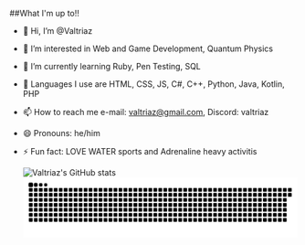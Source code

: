 ##What I'm up to!!

- 👋 Hi, I’m @Valtriaz
- 👀 I’m interested in Web and Game Development, Quantum Physics
- 🌱 I’m currently learning Ruby, Pen Testing, SQL
- 💞️ Languages I use are HTML, CSS, JS, C#, C++, Python, Java, Kotlin, PHP
- 📫 How to reach me e-mail: valtriaz@gmail.com, Discord: valtriaz
- 😄 Pronouns: he/him
- ⚡ Fun fact: LOVE WATER sports and Adrenaline heavy activitis

  ![Valtriaz's GitHub stats](https://github-readme-stats.vercel.app/api?username=Valtriaz&theme=dark_icons=true)
  ![Snake animation](https://github.com/Valtriaz/Valtriaz/blob/manual-run-output/docker/github-contribution-grid-snake-dark.svg)
